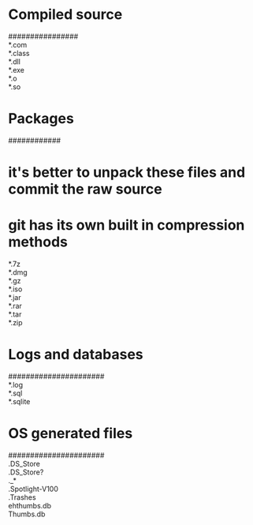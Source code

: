 # Compiled source #  
################  
*.com  
*.class  
*.dll  
*.exe  
*.o  
*.so  

# Packages #  
############  
# it's better to unpack these files and commit the raw source  
# git has its own built in compression methods  
*.7z  
*.dmg  
*.gz  
*.iso  
*.jar  
*.rar  
*.tar  
*.zip  

# Logs and databases #  
######################  
*.log  
*.sql  
*.sqlite  

# OS generated files #  
######################  
.DS_Store  
.DS_Store?  
._*  
.Spotlight-V100  
.Trashes  
ehthumbs.db  
Thumbs.db    
